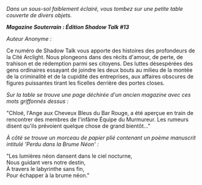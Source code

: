 _Dans un sous-sol faiblement éclairé, vous tombez sur une petite table couverte de divers objets._

**_Magazine Souterrain : Édition Shadow Talk #13_**

_Auteur Anonyme :_

Ce numéro de Shadow Talk vous apporte des histoires des profondeurs de la Cité Arclight. Nous plongeons dans des récits d'amour, de perte, de trahison et de rédemption parmi ses citoyens. Des luttes désespérées des gens ordinaires essayant de joindre les deux bouts au milieu de la montée de la criminalité et de la cupidité des entreprises, aux affaires obscures de figures puissantes tirant les ficelles derrière des portes closes.

_*Sur la table se trouve une page déchirée d'un ancien magazine avec ces mots griffonnés dessus :*_

"Chloé, l'Ange aux Cheveux Bleus du Bar Rouge, a été aperçue en train de rencontrer des membres de l'infâme Équipe du Murmureur. Les rumeurs disent qu'ils prévoient quelque chose de grand bientôt..."

_*À côté se trouve un morceau de papier plié contenant un poème manuscrit intitulé 'Perdu dans la Brume Néon' :*_

"Les lumières néon dansent dans le ciel nocturne,  
Nous guidant vers notre destin,  
À travers le labyrinthe sans fin,  
Pour échapper à la brume néon."
